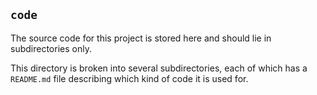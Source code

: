 ## `code`

The source code for this project is stored here and should lie in subdirectories only. 

This directory is broken into several subdirectories, each of which has a `README.md` file describing which kind of code it is used for.